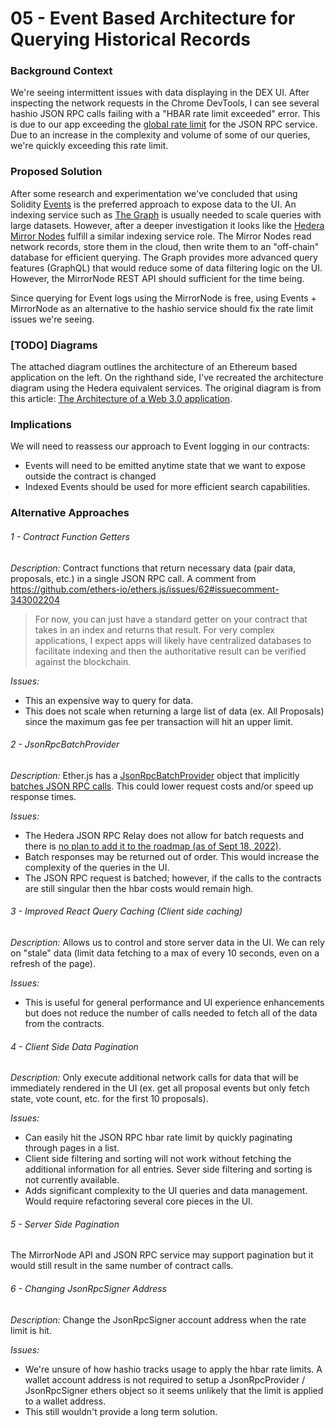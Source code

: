 # 05 - Event Based Architecture for Querying Historical Records

### Background Context

We're seeing intermittent issues with data displaying in the DEX UI. After inspecting the network requests in the Chrome DevTools, I can see several hashio JSON RPC calls failing with a "HBAR rate limit exceeded" error. This is due to our app exceeding the [global rate limit](https://swirldslabs.com/hashio/) for the JSON RPC service. Due to an increase in the complexity and volume of some of our queries, we're quickly exceeding this rate limit.

### Proposed Solution

After some research and experimentation we've concluded that using Solidity [Events](https://docs.soliditylang.org/en/v0.8.0/abi-spec.html#events) is the preferred approach to expose data to the UI. An indexing service such as [The Graph](https://thegraph.com/en/) is usually needed to scale queries with large datasets. However, after a deeper investigation it looks like the [Hedera Mirror Nodes](https://docs.hedera.com/hedera/core-concepts/mirror-nodes) fulfill a similar indexing service role. The Mirror Nodes read network records, store them in the cloud, then write them to an "off-chain" database for efficient querying. The Graph provides more advanced query features (GraphQL) that would reduce some of data filtering logic on the UI. However, the MirrorNode REST API should sufficient for the time being.

Since querying for Event logs using the MirrorNode is free, using Events + MirrorNode as an alternative to the hashio service should fix the rate limit issues we're seeing.

### [TODO] Diagrams 

The attached diagram outlines the architecture of an Ethereum based application on the left. On the righthand side, I've recreated the architecture diagram using the Hedera equivalent services. The original diagram is from this article: [The Architecture of a Web 3.0 application](https://www.preethikasireddy.com/post/the-architecture-of-a-web-3-0-application).

### Implications

We will need to reassess our approach to Event logging in our contracts:
* Events will need to be emitted anytime state that we want to expose outside the contract is changed
* Indexed Events should be used for more efficient search capabilities.

### Alternative Approaches

###### 1 - Contract Function Getters

*Description:* Contract functions that return necessary data (pair data, proposals, etc.) in a single JSON RPC call.
A comment from <https://github.com/ethers-io/ethers.js/issues/62#issuecomment-343002204>
> For now, you can just have a standard getter on your contract that takes in an index and returns that result. For very complex applications, I expect apps will likely have centralized databases to facilitate indexing and then the authoritative result can be verified against the blockchain.

*Issues:*

* This an expensive way to query for data.
* This does not scale when returning a large list of data (ex. All Proposals) since the maximum gas fee per transaction will hit an upper limit.

###### 2 - JsonRpcBatchProvider

*Description:* Ether.js has a [JsonRpcBatchProvider](https://docs.ethers.org/v5/api/providers/other/#JsonRpcBatchProvider) object that implicitly [batches JSON RPC calls](https://www.jsonrpc.org/specification#batch). This could lower request costs and/or speed up response times.

*Issues:*

* The Hedera JSON RPC Relay does not allow for batch requests and there is [no plan to add it to the roadmap (as of Sept 18, 2022)](https://github.com/hashgraph/hedera-json-rpc-relay/issues/476).
* Batch responses may be returned out of order. This would increase the complexity of the queries in the UI.
* The JSON RPC request is batched; however, if the calls to the contracts are still singular then the hbar costs would remain high.

###### 3 - Improved React Query Caching (Client side caching)

*Description:* Allows us to control and store server data in the UI. We can rely on "stale" data (limit data fetching to a max of every 10 seconds, even on a refresh of the page).

*Issues:*

* This is useful for general performance and UI experience enhancements but does not reduce the number of calls needed to fetch all of the data from the contracts.

###### 4 - Client Side Data Pagination

*Description:* Only execute additional network calls for data that will be immediately rendered in the UI (ex. get all proposal events but only fetch state, vote count, etc. for the first 10 proposals).

*Issues:*

* Can easily hit the JSON RPC hbar rate limit by quickly paginating through pages in a list.
* Client side filtering and sorting will not work without fetching the additional information for all entries. Sever side filtering and sorting is not currently available.
* Adds significant complexity to the UI queries and data management. Would require refactoring several core pieces in the UI.

###### 5 - Server Side Pagination

The MirrorNode API and JSON RPC service may support pagination but it would still result in the same number of contract calls.

###### 6 - Changing JsonRpcSigner Address

*Description:* Change the JsonRpcSigner account address when the rate limit is hit.

*Issues:*

* We're unsure of how hashio tracks usage to apply the hbar rate limits. A wallet account address is not required to setup a JsonRpcProvider / JsonRpcSigner ethers object so it seems unlikely that the limit is applied to a wallet address.
* This still wouldn't provide a long term solution.